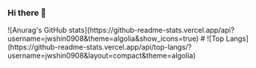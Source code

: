 ### Hi there 👋

<div align="center"></div>
![Anurag's GitHub stats](https://github-readme-stats.vercel.app/api?username=jwshin0908&theme=algolia&show_icons=true)
#
![Top Langs](https://github-readme-stats.vercel.app/api/top-langs/?username=jwshin0908&layout=compact&theme=algolia)
</div>
